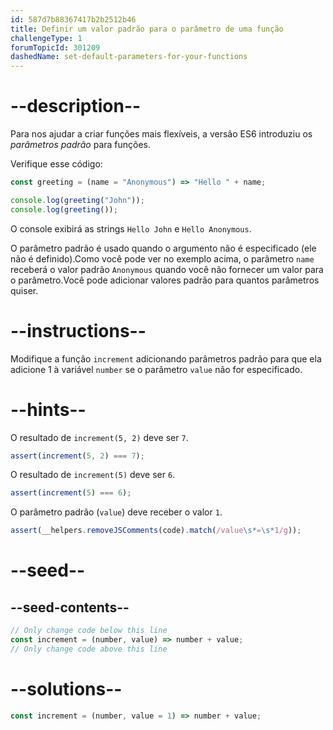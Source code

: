 ```yaml
---
id: 587d7b88367417b2b2512b46
title: Definir um valor padrão para o parâmetro de uma função
challengeType: 1
forumTopicId: 301209
dashedName: set-default-parameters-for-your-functions
---
```


# --description--

Para nos ajudar a criar funções mais flexíveis, a versão ES6 introduziu os <dfn>parâmetros padrão</dfn> para funções.

Verifique esse código:

```js
const greeting = (name = "Anonymous") => "Hello " + name;

console.log(greeting("John"));
console.log(greeting());
```

O console exibirá as strings `Hello John` e `Hello Anonymous`.

O parâmetro padrão é usado quando o argumento não é especificado (ele não é definido).Como você pode ver no exemplo acima, o parâmetro `name` receberá o valor padrão `Anonymous` quando você não fornecer um valor para o parâmetro.Você pode adicionar valores padrão para quantos parâmetros quiser.

# --instructions--

Modifique a função `increment` adicionando parâmetros padrão para que ela adicione 1 à variável `number` se o parâmetro `value` não for especificado.

# --hints--

O resultado de `increment(5, 2)` deve ser `7`.

```js
assert(increment(5, 2) === 7);
```

O resultado de `increment(5)` deve ser `6`.

```js
assert(increment(5) === 6);
```

O parâmetro padrão (`value`) deve receber o valor `1`.

```js
assert(__helpers.removeJSComments(code).match(/value\s*=\s*1/g));
```

# --seed--

## --seed-contents--

```js
// Only change code below this line
const increment = (number, value) => number + value;
// Only change code above this line
```

# --solutions--

```js
const increment = (number, value = 1) => number + value;
```
